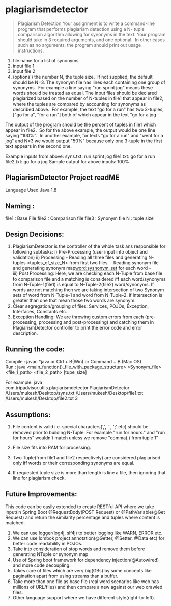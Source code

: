 # plagiarismdetector

> Plagiarism Detection
Your assignment is to write a command-line program that performs plagiarism detection using a N-
tuple comparison algorithm allowing for synonyms in the text.
Your program should take in 3 required arguments, and one optional.  In other cases such as no
arguments, the program should print out usage instructions.
1. file name for a list of synonyms
2. input file 1
3. input file 2
4. (optional) the number N, the tuple size.  If not supplied, the default should be N=3.
The synonym file has lines each containing one group of synonyms.  For example a line saying &quot;run
sprint jog&quot; means these words should be treated as equal.
The input files should be declared plagiarized based on the number of N-tuples in file1 that appear in
file2, where the tuples are compared by accounting for synonyms as described above.  For example,
the text &quot;go for a run&quot; has two 3-tuples, [&quot;go for a&quot;, &quot;for a run&quot;] both of which appear in the text &quot;go for
a jog

The output of the program should be the percent of tuples in file1 which appear in file2.  So for the
above example, the output would be one line saying &quot;100%&quot;.  In another example, for texts &quot;go for a
run&quot; and &quot;went for a jog&quot; and N=3 we would output &quot;50%&quot; because only one 3-tuple in the first text
appears in the second one.

Example inputs from above:
syns.txt: run sprint jog
file1.txt: go for a run
file2.txt: go for a jog
Sample output for above inputs:
  100%

## PlagiarismDetector Project readME

Language Used Java 1.8

## Naming : 
file1 : Base File
file2 : Comparison file
file3 : Synonym file
N     : tuple size

## Design Decisions:
1. PlagiarismDetector is the controller of the whole task ans responsible for following subtasks:
	i)  Pre-Processing (user input info object and validation)
	ii) Processing 
		- Reading all three files and generating N-tuples <tuples_of_size_N> from first two files.
		- Reading synonym file and generating synonym map<word:sysnonym_set> for each word
		-  
	iii) Post Processing: Here, we are checking each N-Tuple from base file to comparison file and a matching is considered iff each word/synonyms from N-Tuple-1(file1) is equal to N-Tuple-2(file2) word/synonyms. If words are not matching then we are taking intersection of two Synonym sets of word from N-Tuple-1 and word from N-Tuple-2. if intersection is greater than one that mean those two words are synonym. 
2. Clear segregation/grouping of files: Services, POJOs, Exception, Interfaces, Constants etc.
3. Exception Handling: We are throwing custom errors from each (pre-processing, processing and post-processing) and catching them in PlagiarismDetector controller to print the error code and error description. 

## Running the code:

Compile : javac *java or Ctrl + B(Win) or Command + B (Mac OS)  
Run     : java <main_function()_file_with_package_structure> <Synonym_file> <file_1_path> <file_2_path> [tupe_size]
 

For example: java com.tripadvisor.utils.plagiarismdetector.PlagiarismDetector /Users/mukesh/Desktop/syns.txt /Users/mukesh/Desktop/file1.txt  /Users/mukesh/Desktop/file2.txt 3

## Assumptions:
1. File content is valid i.e. special characters(',', '.', ';' etc) should be removed prior to building N-Tuple. For example "run for hours." and "run for hours" wouldn't match unless we remove "comma(,) from tuple 1"

2. File size fits into RAM for processing.
3. Two Tuple(from file1 and file2 respectively) are considered plagiarised only iff words or their corresponding synonyms are equal. 
4. If requested tuple size is more than length is line a file, then ignoring that line for plagiarism check.


## Future Improvements: 
This code can be easily extended to create RESTful API where we take input(in Spring Boot @RequestBody(POST Request) or @PathVariable(@Get Request) and return the similarity percentage and tuples where content is matched. 

1. We can use logger(log4j, slf4j) to better logging like WARN, ERROR etc.
2. We can use lombok project annotation(@Getter, @Setter, @Data etc) for better code readability in POJOs.
3. Take into consideration of stop words and remove them before generating NTuple or synonym map
4. Use of Spring boot framework for dependency injection(@Autowired) and more code decoupling.
5. Takes care of files which are very big(GBs) by some concepts like pagination apart from using streams than a buffer.  
6. Take more than one file as base file (real word scenarios like web has millions of URL/files) and then compare a new against our web crawled files. 
7. Other language support where we have  different style(right-to-left).
